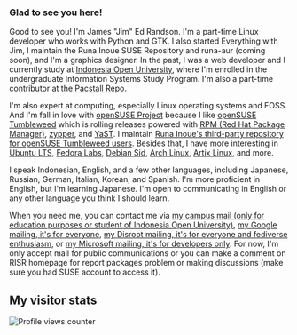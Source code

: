 
### Glad to see you here!  
Good to see you! I'm James "Jim" Ed Randson. I'm a part-time Linux developer who works with Python and GTK. I also started Everything with Jim, I maintain the Runa Inoue SUSE Repository and runa-aur (coming soon), and I'm a graphics designer. In the past, I was a web developer and I currently study at [Indonesia Open University](https://ut.ac.id), where I'm enrolled in the undergraduate Information Systems Study Program. I'm also a part-time contributor at the [Pacstall Repo](https://github.com/pacstall/pacstall-programs).

I'm also expert at computing, especially Linux operating systems and FOSS. And I'm fall in love with [openSUSE Project](https://www.opensuse.org/) because I like [openSUSE Tumbleweed](https://get.opensuse.org/tumbleweed/) which is rolling releases powered with [RPM (Red Hat Package Manager)](https://rpm.org/), [zypper](https://github.com/openSUSE/zypper), and [YaST](https://yast.opensuse.org/). I maintain [Runa Inoue's third-party repository for openSUSE Tumbleweed users](https://build.opensuse.org/project/show/home:runa-chin). Besides that, I have more interesting in [Ubuntu LTS](https://releases.ubuntu.com/), [Fedora Labs](https://labs.fedoraproject.org/), [Debian Sid](https://www.debian.org/releases/sid/), [Arch Linux](https://archlinux.org), [Artix Linux](https://artixlinux.org), and more.

I speak Indonesian, English, and a few other languages, including Japanese, Russian, German, Italian, Korean, and Spanish. I'm more proficient in English, but I'm learning Japanese. I'm open to communicating in English or any other language you think I should learn. 

When you need me, you can contact me via [my campus mail (only for education purposes or student of Indonesia Open University)](mailto:053476233@ecampus.ut.ac.id), [my Google mailing, it's for everyone](mailto:jimmyedrandson@gmail.com), [my Disroot mailing, it's for everyone and fediverse enthusiasm](mailto:jimedrand@disroot.org), or [my Microsoft mailing, it's for developers only](mailto:jimedrand@outlook.com). For now, I'm only accept mail for public communications or you can make a comment on RISR homepage for report packages problem or making discussions (make sure you had SUSE account to access it).

## My visitor stats  
![Profile views counter](https://komarev.com/ghpvc/?username=jimed-rand&&style=flat-square)  
  
